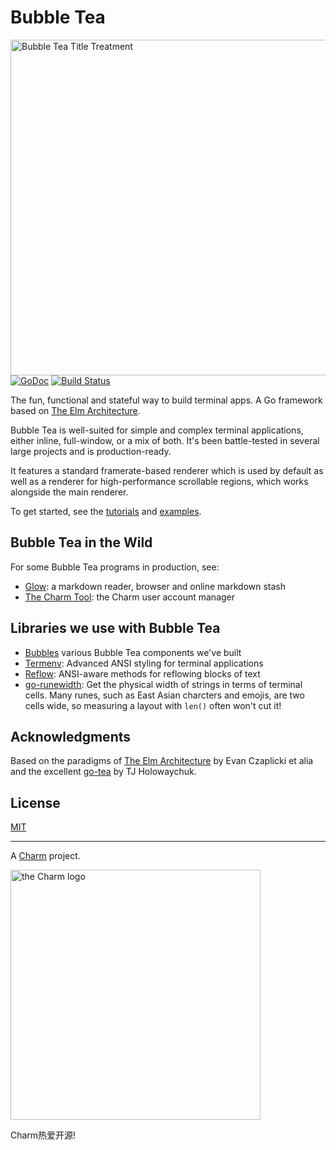 Bubble Tea
==========

<p>
    <img src="https://stuff.charm.sh/bubble-tea-header-github.png?hi" width="537" alt="Bubble Tea Title Treatment"><br>
    <a href="https://pkg.go.dev/github.com/charmbracelet/bubbletea?tab=doc"><img src="https://godoc.org/github.com/golang/gddo?status.svg" alt="GoDoc"></a>
    <a href="https://github.com/charmbracelet/bubbletea/actions"><img src="https://github.com/charmbracelet/glow/workflows/build/badge.svg" alt="Build Status"></a>
</p>

The fun, functional and stateful way to build terminal apps. A Go framework
based on [The Elm Architecture][elm].

Bubble Tea is well-suited for simple and complex terminal applications,
either inline, full-window, or a mix of both. It's been battle-tested in
several large projects and is production-ready.

It features a standard framerate-based renderer which is used by default as
well as a renderer for high-performance scrollable regions, which works
alongside the main renderer.

To get started, see the [tutorials][tutorials] and [examples][examples].

[tutorials]: https://github.com/charmbracelet/tea/tree/master/tutorials
[examples]: https://github.com/charmbracelet/tea/tree/master/examples


## Bubble Tea in the Wild

For some Bubble Tea programs in production, see:

* [Glow](https://github.com/charmbracelet/glow): a markdown reader, browser and online markdown stash
* [The Charm Tool](https://github.com/charmbracelet/charm): the Charm user account manager


## Libraries we use with Bubble Tea

* [Bubbles][bubbles] various Bubble Tea components we've built
* [Termenv][termenv]: Advanced ANSI styling for terminal applications
* [Reflow][reflow]: ANSI-aware methods for reflowing blocks of text
* [go-runewidth][runewidth]: Get the physical width of strings in terms of terminal cells. Many runes, such as East Asian charcters and emojis, are two cells wide, so measuring a layout with `len()` often won't cut it!

[termenv]: https://github.com/muesli/termenv
[reflow]: https://github.com/muesli/reflow
[bubbles]: https://github.com/charmbracelet/bubbles
[runewidth]: https://github.com/mattn/go-runewidth


## Acknowledgments

Based on the paradigms of [The Elm Architecture][elm] by Evan Czaplicki et alia
and the excellent [go-tea][gotea] by TJ Holowaychuk.

[elm]: https://guide.elm-lang.org/architecture/
[gotea]: https://github.com/tj/go-tea


## License

[MIT](https://github.com/charmbracelet/bubbletea/raw/master/LICENSE)


***

A [Charm](https://charm.sh) project.

<img alt="the Charm logo" src="https://stuff.charm.sh/charm-badge.jpg" width="400">

Charm热爱开源!
